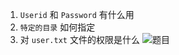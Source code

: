 
1. `Userid` 和 `Password` 有什么用
2. `特定的目录` 如何指定
3. 对 `user.txt` 文件的权限是什么
![题目](file:\\\E:\code\c\FIleFilter\捕获.png)